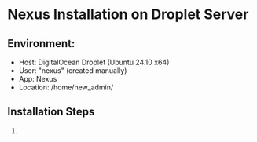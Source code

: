 # Nexus Installation on Droplet Server

## Environment:
- Host: DigitalOcean Droplet (Ubuntu 24.10 x64)
- User: "nexus" (created manually)
- App: Nexus
- Location: /home/new_admin/

## Installation Steps

1. 
